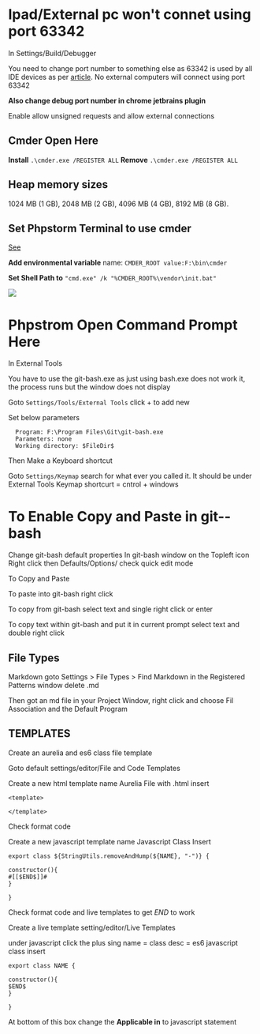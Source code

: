 # Ipad/External pc won't connet using port 63342 #

In Settings/Build/Debugger 

You need to change port number to something else as 63342 is used by all IDE devices as per [article](https://intellij-support.jetbrains.com/hc/en-us/community/posts/207042105-Getting-connection-refused-on-built-in-web-server?page=1#community_comment_115000109110).  No external computers will connect using port 63342 

**Also change debug port number in chrome jetbrains plugin**

Enable allow unsigned requests and allow external connections 



## Cmder Open Here ##
**Install** `.\cmder.exe /REGISTER ALL` **Remove** `.\cmder.exe /REGISTER ALL`

## Heap memory sizes ##

1024 MB (1 GB), 2048 MB (2 GB), 4096 MB (4 GB), 8192 MB (8 GB).

## Set Phpstorm Terminal to use cmder ##
[See](https://github.com/cmderdev/cmder/issues/282#issuecomment-219684282) 

**Add environmental variable** name: `CMDER_ROOT value:F:\bin\cmder`


**Set Shell Path to** `"cmd.exe" /k "%CMDER_ROOT%\vendor\init.bat"`

![](http://i.imgur.com/lOMtWhv.png)

# Phpstrom Open Command Prompt Here #

In External Tools

You have to use the git-bash.exe as just using bash.exe does not work it, the process runs but the window does not display

Goto `Settings/Tools/External Tools` click + to add new

Set below parameters

      Program: F:\Program Files\Git\git-bash.exe
      Parameters: none
      Working directory: $FileDir$

Then Make a Keyboard shortcut

Goto `Settings/Keymap` search for what ever you called it.  It should be under External Tools
Keymap shortcurt = cntrol + windows

# To Enable Copy and Paste in git--bash #

Change git-bash default properties
In git-bash window on the Topleft icon Right click then Defaults/Options/ check quick edit mode

To Copy and Paste

To paste into git-bash right click

To copy from git-bash select text and single right click or enter

To copy text within git-bash and put it in current prompt select text and double right click 

## File Types ##

Markdown
goto  Settings > File Types > Find Markdown in the Registered Patterns window delete .md

Then got an md file in your Project Window, right click and choose Fil Association and the Default Program


## TEMPLATES ##

Create an aurelia and es6 class file template

Goto default settings/editor/File and Code Templates

Create a new html template name Aurelia File with .html
insert 

    <template>
    
    </template>

Check format code

Create a new javascript template name Javascript Class
Insert

    export class ${StringUtils.removeAndHump(${NAME}, "-")} {
    
    constructor(){
    #[[$END$]]#
    }
    
    }



Check format code and live templates to get $END$ to work


Create a live template setting/editor/Live Templates

under javascript click the plus sing
name = class
desc = es6 javascript class
insert

    export class NAME {
    
    constructor(){
    $END$
    }
    
    }


At bottom of this box change the **Applicable in** to javascript statement
